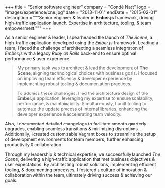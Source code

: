+++
title = "Senior software engineer"
company = "Condé Nast"
logo = "images/experience/cne.jpg"
date = "2013-11-01"
endDate = "2015-02-01"
description = """Senior engineer & leader in **Ember.js** framework, driving high-traffic application launch. Expertise in architecture, tooling, & team empowerment."""
+++

As a senior engineer & leader, I spearheaded the launch of *The Scene*, a
high-traffic application developed using the *Ember.js* framework. Leading a team,
I faced the challenge of architecting a seamless integration of *Ember.js* with a
legacy *Ruby on Rails* back-end to ensure optimal performance & user experience.

> My primary task was to architect & lead the development of **The Scene**, aligning
> technological choices with business goals. I focused on improving team
> efficiency & developer experience by implementing robust tooling &
> documentation practices.
>
> To address these challenges, I led the architecture design of the **Ember.js**
> application, leveraging my expertise to ensure scalability, performance, &
> maintainability. Simultaneously, I built tooling to automate the update
> process of internal libraries, enhancing the developer experience &
> accelerating team velocity.

Also, I documented detailed changelogs to facilitate smooth quarterly upgrades,
enabling seamless transitions & minimizing disruptions. Additionally, I
created customizable Vagrant boxes to streamline the setup of development
environments for team members, further enhancing productivity & collaboration.

Through my leadership & technical expertise, we successfully launched *The
Scene*, delivering a high-traffic application that met business objectives &
user expectations. By architecting robust solutions, implementing efficient
tooling, & documenting processes, I fostered a culture of innovation &
collaboration within the team, ultimately driving success & achieving our
goals.
